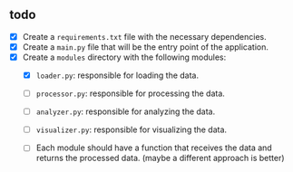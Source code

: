 ## todo

- [X] Create a `requirements.txt` file with the necessary dependencies.
- [X] Create a `main.py` file that will be the entry point of the application.
- [X] Create a `modules` directory with the following modules:
  - [X] `loader.py`: responsible for loading the data.
  - [ ] `processor.py`: responsible for processing the data.
  - [ ] `analyzer.py`: responsible for analyzing the data.
  - [ ] `visualizer.py`: responsible for visualizing the data.
  - [ ] Each module should have a function that receives the data and returns the processed data. (maybe a different approach is better)
  


